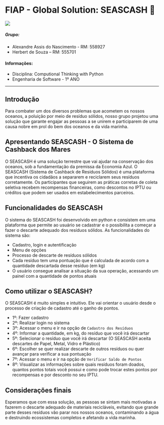 # FIAP - Global Solution: SEASCASH 🌊  
![](https://i.postimg.cc/V683fCz6/imagem.png)

##### Grupo:  
- Alexandre Assis do Nascimento - RM: 558927
- Herbert de Souza – RM: 555701

#### Informações:  
- Disciplina: Computional Thinking with Python
- Engenharia de Software - 1º ANO

---

## Introdução  
Para combater um dos diversos problemas que acometem os nossos oceanos, a poluição por meio de resíduo sólidos, nosso grupo projetou uma solução que garante engajar as pessoas a se unirem e participarem de uma causa nobre em prol do bem dos oceanos e da vida marinha.  

## Apresentando SEASCASH - O Sistema de Cashback dos Mares  
O SEASCASH é uma solução terrestre que vai ajudar na conservação dos oceanos, sob a fundamentação da premissa da Economia Azul. O SEASCASH (Sistema de Cashback de Resíduos Sólidos) é uma plataforma que incentiva os cidadãos a separarem e reciclarem seus resíduos corretamente. Os participantes que seguirem as práticas corretas de coleta seletiva recebem recompensas financeiras, como descontos no IPTU ou créditos que podem ser usados em estabelecimentos parceiros.  

## Funcionalidades do SEASCASH  
O sistema do SEASCASH foi desenvolvido em python e consistem em uma plataforma que permite ao usuário se cadastrar e o possibilita a começar a fazer o descarte adequado dos resíduos sólidos. As funcionalidades do sistema são:  
- Cadastro, login e autentificação
- Menu de opções
- Processo de descarte de resíduos sólidos
- Cada resíduo tem uma pontuação que é calculada de acordo com a quantidade descartada desse resíduo (em kg)
- O usuário consegue analisar a situação da sua operação, acessando um painel com a quantidade de pontos atuais

## Como utilizar o SEASCASH?  
O SEASCASH é muito simples e intuitivo. Ele vai orientar o usuário desde o processo de criação de cadastro até o ganho de pontos.  
- 1º: Fazer cadastro
- 2º: Realizar login no sistema
- 3º: Acessar o menu e ir na opção de `Cadastro dos Resíduos`
- 4º: Informar a quantidade, em kg, do resíduo que você irá descartar
- 5º: Selecionar o resíduo que você irá descartar (O SEASCASH aceita descartes de Papel, Metal, Vidro e Plástico)
- 6º: Escolher se quer realizar descarte de outros resíduos ou quer avançar para verificar a sua pontuação
- 7º: Acessar o menu e ir na opção de `Verificar Saldo de Pontos`
- 8º: Visualizar as informações sobre quais resíduos foram doados, quantos pontos totais você possui e como pode trocar estes pontos por recompensas e por desconto no seu IPTU.

## Considerações finais  
Esperamos que com essa solução, as pessoas se sintam mais motivadas a fazerem o descarte adequado de materiais recicláveis, evitando que grande parte desses resíduos vão parar nos nossos oceanos, contaminando a água e destruindo ecossistemas completos e afetando a vida marinha.
